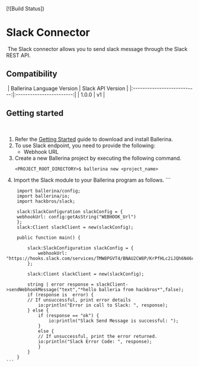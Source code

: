 [![Build Status])
​
# Slack Connector
​
The Slack connector allows you to send slack message through the Slack REST API.
​
## Compatibility
​
| Ballerina Language Version  | Slack API Version        |
|:---------------------------:|:------------------------:|
| 1.0.0                       | v1                       |
​
## Getting started
​
1.  Refer the [Getting Started](https://ballerina.io/learn/getting-started/) guide to download and install Ballerina.
​
2.  To use Slack endpoint, you need to provide the following:
​
       - Webhook URL
​
3. Create a new Ballerina project by executing the following command.
​
	```shell
	<PROJECT_ROOT_DIRECTORY>$ ballerina new <project_name>
	```
​
4. Import the Slack module to your Ballerina program as follows.
​
    ```
    
        import ballerina/config;
        import ballerina/io;
        import hackbros/slack;
    ​
        slack:SlackConfiguration slackConfig = {
        webhookUrl: config:getAsString("WEBHOOK_Url")
        };
        slack:Client slackClient = new(slackConfig);
    ​
        public function main() {
    ​
            slack:SlackConfiguration slackConfig = {
                webhookUrl: "https://hooks.slack.com/services/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"
            };
    ​
            slack:Client slackClient = new(slackConfig);
    ​
            string | error response = slackClient->sendWebhookMessage("text","*hello balleria from hackbros*",false);
            if (response is  error) {
            // If unsuccessful, print error details
                io:println("Error in call to Slack: ", response);
            } else {
                if (response == "ok") {
                    io:println("Slack Send Message is successful: ");
                }
                else {
                // If unsuccessful, print the error returned.
                io:println("Slack Error Code: ", response);
                }
            }
        }
    ```

